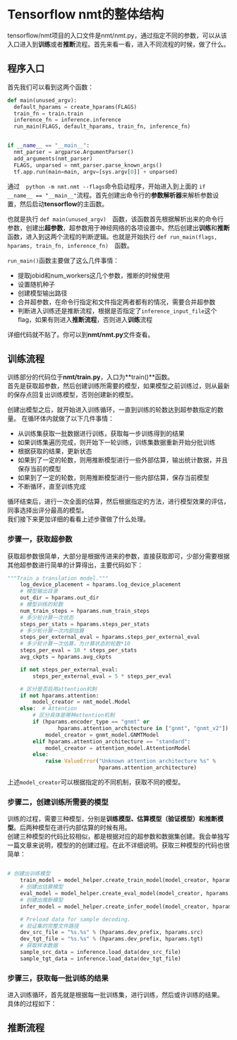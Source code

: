 # Tensorflow nmt的整体结构　　
tensorflow/nmt项目的入口文件是nmt/nmt.py，通过指定不同的参数，可以从该入口进入到**训练**或者**推断**流程。首先来看一看，进入不同流程的时候，做了什么。　　

## 程序入口　　
首先我们可以看到这两个函数：　　

```python
def main(unused_argv):
  default_hparams = create_hparams(FLAGS)
  train_fn = train.train
  inference_fn = inference.inference
  run_main(FLAGS, default_hparams, train_fn, inference_fn)


if __name__ == "__main__":
  nmt_parser = argparse.ArgumentParser()
  add_arguments(nmt_parser)
  FLAGS, unparsed = nmt_parser.parse_known_args()
  tf.app.run(main=main, argv=[sys.argv[0]] + unparsed)
```  

通过　`python -m nmt.nmt --flags`命令启动程序，开始进入到上面的 `if __name__ == "__main__"`流程。首先创建出命令行的**参数解析器**来解析参数设置，然后启动**tensorflow**的主函数。　　

也就是执行 `def main(unused_argv)`　函数，该函数首先根据解析出来的命令行参数，创建出**超参数**，超参数用于神经网络的各项设置中。然后创建出**训练**和**推断**函数，进入到这两个流程的判断逻辑。也就是开始执行 `def run_main(flags, hparams, train_fn, inference_fn)`　函数。　　

`run_main()`函数主要做了这么几件事情：　　
* 提取jobid和num_workers这几个参数，推断的时候使用　　
* 设置随机种子　　
* 创建模型输出路径　　
* 合并超参数，在命令行指定和文件指定两者都有的情况，需要合并超参数　　
* 判断进入训练还是推断流程，根据是否指定了`inference_input_file`这个flag，如果有则进入**推断流程**，否则进入**训练**流程　　

详细代码就不贴了。你可以到**nmt/nmt.py**文件查看。　　

## 训练流程　　
训练部分的代码位于**nmt/train.py**，入口为**train()**函数。  
首先是获取超参数，然后创建训练所需要的模型，如果模型之前训练过，则从最新的保存点回复出训练模型，否则创建新的模型。  

创建出模型之后，就开始进入训练循环，一直到训练的轮数达到超参数指定的数量。
在循环体内就做了以下几件事情：  
* 从训练集获取一批数据进行训练，获取每一步训练得到的结果  
* 如果训练集遍历完成，则开始下一轮训练，训练集数据重新开始分批训练  
* 根据获取的结果，更新状态  
* 如果到了一定的轮数，则用推断模型进行一些外部估算，输出统计数据，并且保存当前的模型  
* 如果到了一定的轮数，则用推断模型进行一些内部估算，保存当前模型  
* 不断循环，直至训练完成  

循环结束后，进行一次全面的估算，然后根据指定的方法，进行模型效果的评估，同事选择出评分最高的模型。  
我们接下来更加详细的看看上述步骤做了什么处理。  

### 步骤一，获取超参数  
获取超参数很简单，大部分是根据传进来的参数，直接获取即可，少部分需要根据其他超参数进行简单的计算得出，主要代码如下：  
```python
"""Train a translation model."""
    log_device_placement = hparams.log_device_placement
    # 模型输出目录
    out_dir = hparams.out_dir
    # 模型训练的轮数
    num_train_steps = hparams.num_train_steps
    # 多少轮计算一次状态
    steps_per_stats = hparams.steps_per_stats
    # 多少轮计算一次内部估算
    steps_per_external_eval = hparams.steps_per_external_eval
    # 多少轮计算一次估算，为计算状态的轮数*10
    steps_per_eval = 10 * steps_per_stats
    avg_ckpts = hparams.avg_ckpts

    if not steps_per_external_eval:
        steps_per_external_eval = 5 * steps_per_eval

    # 区分是否启用attention机制
    if not hparams.attention:
        model_creator = nmt_model.Model
    else:  # Attention
        # 区分具体是哪种attention机制
        if (hparams.encoder_type == "gnmt" or
                hparams.attention_architecture in ["gnmt", "gnmt_v2"]):
            model_creator = gnmt_model.GNMTModel
        elif hparams.attention_architecture == "standard":
            model_creator = attention_model.AttentionModel
        else:
            raise ValueError("Unknown attention architecture %s" %
                             hparams.attention_architecture)
```  
上述`model_creator`可以根据指定的不同机制，获取不同的模型。  

### 步骤二，创建训练所需要的模型  
训练的过程，需要三种模型，分别是**训练模型、估算模型（验证模型）和推断模型**。后两种模型在进行内部估算的时候有用。  
创建三种模型的代码比较相似，都是根据对应的超参数和数据集创建。我会单独写一篇文章来说明，模型的的创建过程。在此不详细说明。获取三种模型的代码也很简单：  
```python

# 创建出训练模型
    train_model = model_helper.create_train_model(model_creator, hparams, scope)
    # 创建出估算模型
    eval_model = model_helper.create_eval_model(model_creator, hparams, scope)
    # 创建出推断模型
    infer_model = model_helper.create_infer_model(model_creator, hparams, scope)

    # Preload data for sample decoding.
    # 验证集的完整文件路径
    dev_src_file = "%s.%s" % (hparams.dev_prefix, hparams.src)
    dev_tgt_file = "%s.%s" % (hparams.dev_prefix, hparams.tgt)
    # 获取样本数据
    sample_src_data = inference.load_data(dev_src_file)
    sample_tgt_data = inference.load_data(dev_tgt_file)
```  

### 步骤三，获取每一批训练的结果  
进入训练循环，首先就是根据每一批训练集，进行训练，然后或许训练的结果。  
具体的过程如下：  


## 推断流程　　

